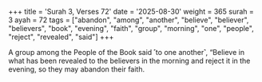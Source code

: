 +++
title = 'Surah 3, Verses 72'
date = '2025-08-30'
weight = 365
surah = 3
ayah = 72
tags = ["abandon", "among", "another", "believe", "believer", "believers", "book", "evening", "faith", "group", "morning", "one", "people", "reject", "revealed", "said"]
+++

A group among the People of the Book said ˹to one another˺, “Believe in what has been revealed to the believers in the morning and reject it in the evening, so they may abandon their faith.